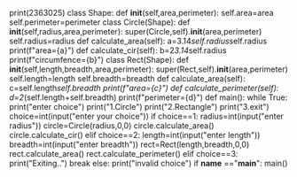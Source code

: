 print(2363025)
class Shape:
    def __init__(self,area,perimeter):
        self.area=area
        self.perimeter=perimeter
class Circle(Shape):
    def __init__(self,radius,area,perimeter):
        super(Circle,self).__init__(area,perimeter)
        self.radius=radius
    def calculate_area(self):
        a=3.14*self.radius*self.radius
        print(f"area={a}")
    def calculate_cir(self):
        b=2*3.14*self.radius
        print(f"circumfence={b}")
class Rect(Shape):
    def __init__(self,length,breadth,area,perimeter):
        super(Rect,self).__init__(area,perimeter)
        self.length=length
        self.breadth=breadth
    def calculate_area(self):
        c=self.length*self.breadth
        print(f"area={c}")
    def calculate_perimeter(self):
        d=2*(self.length+self.breadth)
        print(f"perimeter={d}")
def main():
    while True:
        print("enter choice")
        print("1.Circle")
        print("2.Rectangle")
        print("3.exit")
        choice=int(input("enter your choice"))
        if choice==1:
            radius=int(input("enter radius"))
            circle=Circle(radius,0,0)
            circle.calculate_area()
            circle.calculate_cir()
        elif choice==2:
            length=int(input("enter length"))
            breadth=int(input("enter breadth"))
            rect=Rect(length,breadth,0,0)
            rect.calculate_area()
            rect.calculate_perimeter()
        elif choice==3:
            print("Exiting..")
            break
        else:
            print("invalid choice")
if __name__ =="__main__":
    main()
